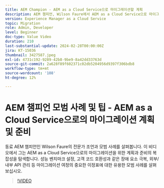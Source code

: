 ```yaml
---
title: AEM Champion - AEM as a Cloud Service으로 마이그레이션할 계획
description: AEM 챔피언, Wilson Faure에서 AEM as a Cloud Service으로 마이그레이션할 준비 및 계획에 대한 전문가의 조언을 얻으십시오.
version: Experience Manager as a Cloud Service
topic: Migration
role: Admin, Developer
level: Beginner
doc-type: Value Video
duration: 210
last-substantial-update: 2024-02-28T00:00:00Z
jira: KT-15036
thumbnail: 3427587.jpeg
exl-id: 4731c192-9289-42b8-9be9-8a42dd33763d
source-git-commit: 2a628f89f602371c02db5204956d9397f306bdb8
workflow-type: tm+mt
source-wordcount: '108'
ht-degree: 12%

---
```


# AEM 챔피언 모범 사례 및 팁 - AEM as a Cloud Service으로의 마이그레이션 계획 및 준비

동료 AEM 챔피언인 Wilson Faure의 전문가 조언과 모범 사례를 살펴봅니다. 이 비디오에서 그는 AEM as a Cloud Service으로의 마이그레이션을 위한 계획과 준비의 복잡성을 탐색합니다. 성능 벤치마크 설정, 고객 코드 호환성과 같은 장애 요소 극복, 외부/내부 API 관리 등 마이그레이션 여정의 중요한 이정표에 대한 유용한 모범 사례를 살펴보십시오.

>[!VIDEO](https://video.tv.adobe.com/v/3445936/?learn=on&captions=kor)
